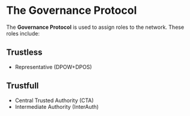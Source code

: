 # The Governance Protocol

The **Governance Protocol** is used to assign roles to the network. These roles include:

## Trustless
* Representative (DPOW+DPOS)

## Trustfull
* Central Trusted Authority (CTA)
* Intermediate Authority (InterAuth)
